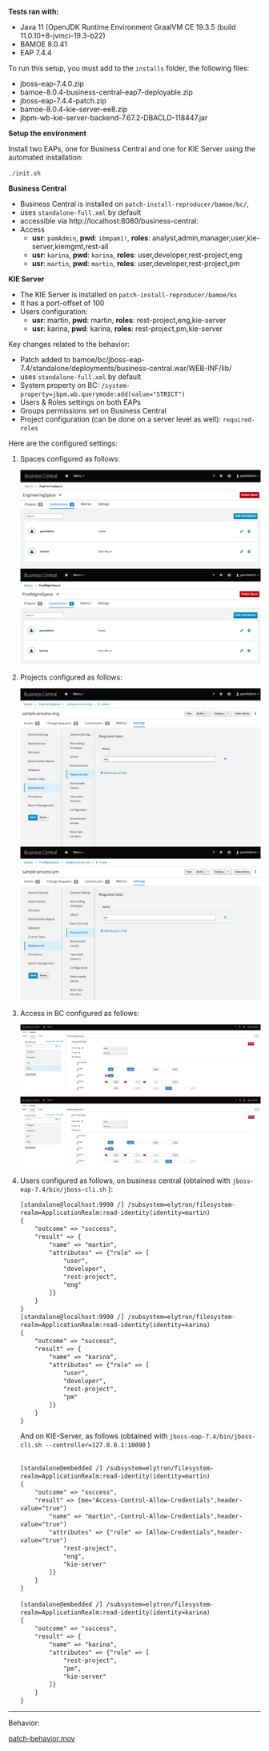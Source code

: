 **Tests ran with:**
- Java 11 (OpenJDK Runtime Environment GraalVM CE 19.3.5 (build 11.0.10+8-jvmci-19.3-b22)
- BAMOE 8.0.41
- EAP 7.4.4

To run this setup, you must add to the `installs` folder, the following files:
- jboss-eap-7.4.0.zip 
- bamoe-8.0.4-business-central-eap7-deployable.zip
- jboss-eap-7.4.4-patch.zip 
- bamoe-8.0.4-kie-server-ee8.zip
- jbpm-wb-kie-server-backend-7.67.2-DBACLD-118447.jar


**Setup the environment**

Install two EAPs, one for Business Central and one for KIE Server using the automated installation:

`./init.sh`

**Business Central**

- Business Central is installed on `patch-install-reproducer/bamoe/bc/`, 
- uses `standalone-full.xml` by default
- accessible via http://localhost:8080/business-central: 
- Access
  - **usr**: `pamAdmin`, **pwd**: `ibmpam1!`, **roles**: analyst,admin,manager,user,kie-server,kiemgmt,rest-all 
  - **usr**: `karina`, **pwd**: `karina`, **roles**: user,developer,rest-project,eng 
  - **usr**: `martin`, **pwd**: `martin`, **roles**: user,developer,rest-project,pm

**KIE Server**

- The KIE Server is installed on `patch-install-reproducer/bamoe/ks` 
- It has a port-offset of 100 
- Users configuration: 
  - **usr**: martin, **pwd**: martin, **roles**: rest-project,eng,kie-server
  - **usr**: karina, **pwd**: karina, **roles**:  rest-project,pm,kie-server
  
Key changes related to the behavior:
- Patch added to bamoe/bc/jboss-eap-7.4/standalone/deployments/business-central.war/WEB-INF/lib/
- uses `standalone-full.xml` by default
- System property on BC: `/system-property=jbpm.wb.querymode:add(value="STRICT")`
- Users & Roles settings on both EAPs 
- Groups permissions set on Business Central
- Project configuration (can be done on a server level as well): `required-roles`

Here are the configured settings: 

1. Spaces configured as follows:

    ![space-eng.png](docs%2Fspace-eng.png)
    ![space-pm.png](docs%2Fspace-pm.png)

2. Projects configured as follows:

    ![project-eng-required-roles.png](docs%2Fproject-eng-required-roles.png)
    ![project-pm-required-roles.png](docs%2Fproject-pm-required-roles.png)

3. Access in BC configured as follows:

    ![group-permissions-bc-eng.png](docs%2Fgroup-permissions-bc-eng.png)
    ![group-permissions-bc-pm.png](docs%2Fgroup-permissions-bc-pm.png)

4. Users configured as follows, on business central (obtained with `jboss-eap-7.4/bin/jboss-cli.sh` ):
    
    ```
    [standalone@localhost:9990 /] /subsystem=elytron/filesystem-realm=ApplicationRealm:read-identity(identity=martin)
    {
        "outcome" => "success",
        "result" => {
            "name" => "martin",
            "attributes" => {"role" => [
                "user",
                "developer",
                "rest-project",
                "eng"
            ]}
        }
    }
    [standalone@localhost:9990 /] /subsystem=elytron/filesystem-realm=ApplicationRealm:read-identity(identity=karina)
    {
        "outcome" => "success",
        "result" => {
            "name" => "karina",
            "attributes" => {"role" => [
                "user",
                "developer",
                "rest-project",
                "pm"
            ]}
        }
    }
    ```

    And on KIE-Server, as follows (obtained with `jboss-eap-7.4/bin/jboss-cli.sh --controller=127.0.0.1:10090` )
    
    ```
   
    [standalone@embedded /] /subsystem=elytron/filesystem-realm=ApplicationRealm:read-identity(identity=martin)
    {
        "outcome" => "success",
        "result" => {me="Access-Control-Allow-Credentials",header-value="true")
            "name" => "martin",-Control-Allow-Credentials",header-value="true")
            "attributes" => {"role" => [Allow-Credentials",header-value="true")
                "rest-project",
                "eng",
                "kie-server"
            ]}
        }
    }
    
    [standalone@embedded /] /subsystem=elytron/filesystem-realm=ApplicationRealm:read-identity(identity=karina)
    {
        "outcome" => "success",
        "result" => {
            "name" => "karina",
            "attributes" => {"role" => [
                "rest-project",
                "pm",
                "kie-server"
            ]}
        }
    }
    ```
----
Behavior: 

[patch-behavior.mov](docs%2Fpatch-behavior.mov)

